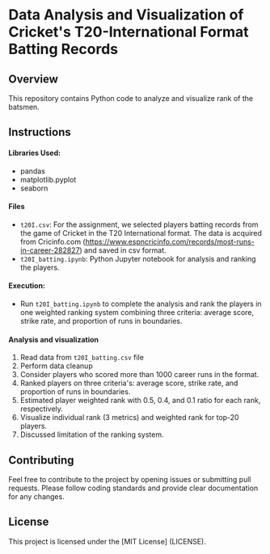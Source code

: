 # Data Analysis and Visualization of Cricket's T20-International Format Batting Records

## Overview

This repository contains Python code to analyze and visualize rank of the batsmen.

## Instructions

#### Libraries Used:
- pandas
- matplotlib.pyplot
- seaborn

#### Files
- `t20I.csv`: For the assignment, we selected players batting records from the game of Cricket in the T20 International format. The data is acquired from Cricinfo.com (https://www.espncricinfo.com/records/most-runs-in-career-282827) and saved in csv format.
- `t20I_batting.ipynb`: Python Jupyter notebook for analysis and ranking the players.

#### Execution:
- Run `t20I_batting.ipynb` to complete the analysis and rank the players in one weighted ranking system combining three criteria: average score, strike rate, and proportion of runs in boundaries.

#### Analysis and visualization
1. Read data from `t20I_batting.csv` file
2. Perform data cleanup
3. Consider players who scored more than 1000 career runs in the format.
4. Ranked players on three criteria's: average score, strike rate, and proportion of runs in boundaries.
5. Estimated player weighted rank with 0.5, 0.4, and 0.1 ratio for each rank, respectively.
6. Visualize individual rank (3 metrics) and weighted rank for top-20 players.
7. Discussed limitation of the ranking system.


## Contributing

Feel free to contribute to the project by opening issues or submitting pull requests. Please follow coding standards and provide clear documentation for any changes.

## License

This project is licensed under the [MIT License] (LICENSE).
